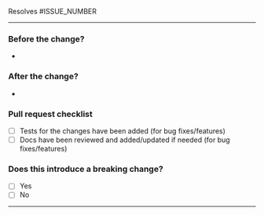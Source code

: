 <!-- Please refer to our contributing docs for any questions on submitting a pull request -->
<!-- Issues are required for both bug fixes and features. -->
Resolves #ISSUE_NUMBER

----

### Before the change?
<!-- Please describe the current behavior that you are modifying. -->

* 

### After the change?
<!-- Please describe the behavior or changes that are being added by this PR. -->

* 

### Pull request checklist
- [ ] Tests for the changes have been added (for bug fixes/features)
- [ ] Docs have been reviewed and added/updated if needed (for bug fixes/features)

### Does this introduce a breaking change?
<!-- If this introduces a breaking change, make sure to note it here and what the impact might be -->

- [ ] Yes
- [ ] No

----
